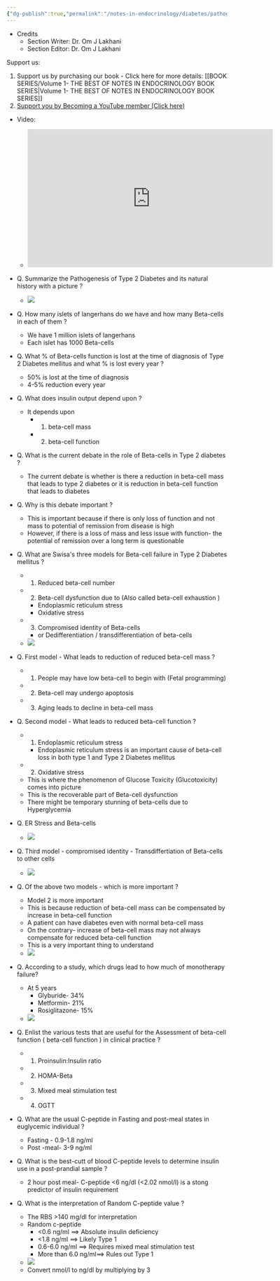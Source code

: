 ```yaml
---
{"dg-publish":true,"permalink":"/notes-in-endocrinology/diabetes/pathogenesis-of-type-2-diabetes/mechanism-of-beta-cell-dysfunction-in-t2-dm/"}
---
```


- Credits
	- Section Writer: Dr. Om J Lakhani
	- Section Editor: Dr. Om J Lakhani

Support us:
1. Support us by purchasing our book - Click here for more details: [[BOOK SERIES/Volume 1- THE BEST OF NOTES IN ENDOCRINOLOGY BOOK SERIES\|Volume 1- THE BEST OF NOTES IN ENDOCRINOLOGY BOOK SERIES]]
2. [Support you by Becoming a YouTube member (Click here)](https://www.youtube.com/channel/UC6zQSf7dLDqfQOeM4mNUBTQ/join)
 
 - Video:
	 - <iframe width="560" height="315" src="https://www.youtube.com/embed/lM8cXuYPsCw" title="YouTube video player" frameborder="0" allow="accelerometer; autoplay; clipboard-write; encrypted-media; gyroscope; picture-in-picture" allowfullscreen></iframe>

- Q. Summarize the  Pathogenesis of Type 2 Diabetes  and its  natural history  with a picture ?
    - ![](https://firebasestorage.googleapis.com/v0/b/firescript-577a2.appspot.com/o/imgs%2Fapp%2FMedical_learning%2FqNGiWvxik0.41.34%402x.png?alt=media&token=64b8bd31-5cd0-49d4-94a2-278cc9e8d7db)

- Q. How many  islets of langerhans  do we have and how many  Beta-cells  in each of them ?
    - We have 1 million  islets of langerhans 
    - Each islet has 1000  Beta-cells 

- Q. What % of  Beta-cells  function is lost at the time of diagnosis of  Type 2 Diabetes mellitus  and what % is lost every year ?
    - 50% is lost at the time of diagnosis
    - 4-5% reduction every year

- Q. What does insulin output depend upon ?
    - It depends upon 
        - 1.  beta-cell mass 
        - 2.  beta-cell function 

- Q. What is the current debate in the role of  Beta-cells  in Type 2 diabetes ?
    -  The current debate is whether is there a reduction in beta-cell mass that leads to type 2 diabetes or it is reduction in beta-cell function that leads to diabetes 

- Q. Why is this debate important ?
    - This is important because if there is only loss of function and not mass to potential of remission from disease is high 
    - However, if there is a loss of mass and less issue with function- the potential of remission over a long term is questionable 

- Q. What are Swisa's three models for  Beta-cell failure  in  Type 2 Diabetes mellitus  ?
    - 1. Reduced beta-cell number
    - 2.  Beta-cell dysfunction  due to (Also called  beta-cell exhaustion )
        -  Endoplasmic reticulum stress 
        -  Oxidative stress 
    - 3. Compromised identity of  Beta-cells  
        - or Dedifferentiation / transdifferentiation of beta-cells
    - ![](https://firebasestorage.googleapis.com/v0/b/firescript-577a2.appspot.com/o/imgs%2Fapp%2FMedical_learning%2FrLMVh5G-np.50.36%402x.png?alt=media&token=8c8212ba-d0a2-41dd-be39-237f220e50b9)

- Q. First model - What leads to reduction of reduced  beta-cell mass  ?
    - 1. People may have low beta-cell to begin with (Fetal programming)
    - 2. Beta-cell may undergo  apoptosis 
    - 3. Aging leads to decline in beta-cell mass

- Q. Second model - What leads to reduced  beta-cell function  ?
    - 1.  Endoplasmic reticulum stress 
        -  Endoplasmic reticulum stress  is an important cause of beta-cell loss in both type 1 and  Type 2 Diabetes mellitus  
    - 2.  Oxidative stress 
    - This is where the phenomenon of  Glucose Toxicity (Glucotoxicity)  comes into picture
    - This is the recoverable part of  Beta-cell dysfunction 
    - There might be temporary stunning of beta-cells due to  Hyperglycemia 

- Q. ER Stress and Beta-cells
    - ![](https://firebasestorage.googleapis.com/v0/b/firescript-577a2.appspot.com/o/imgs%2Fapp%2FMedical_learning%2FL8mB2w31Fb.25.06%402x.png?alt=media&token=3c4245a2-2f4d-44f7-81f7-b45c397e5ede)

- Q. Third model - compromised identity - Transdiffertiation of Beta-cells to other cells
    - ![](https://firebasestorage.googleapis.com/v0/b/firescript-577a2.appspot.com/o/imgs%2Fapp%2FMedical_learning%2FNcVu76mg2c.28.17%402x.png?alt=media&token=92548285-9ca4-4429-89a8-9c52bf9fac04)

- Q.  Of the above two models - which is more important ? 
    - Model 2 is more important
    - This is because reduction of beta-cell mass can be compensated by increase in  beta-cell function 
    - A patient can have diabetes even with normal  beta-cell mass 
    - On the contrary- increase of  beta-cell mass  may not always compensate for reduced  beta-cell function 
    - This is a very important thing to understand 
    - ![](https://firebasestorage.googleapis.com/v0/b/firescript-577a2.appspot.com/o/imgs%2Fapp%2FMedical_learning%2F9Pbu-Wyv3U.07.43%402x.png?alt=media&token=4da192bc-d4fe-468f-b08a-c5d4a25948fb)

- Q. According to a study, which drugs lead to how much of monotherapy failure?
    - At 5 years
        - Glyburide- 34%
        - Metformin- 21%
        - Rosiglitazone- 15%
    - ![](https://firebasestorage.googleapis.com/v0/b/firescript-577a2.appspot.com/o/imgs%2Fapp%2FMedical_learning%2F127lU5vSQ5.14.34%402x.png?alt=media&token=b3a10676-99ee-4cae-add0-b9eb7109ab67)

- Q. Enlist the various tests that are useful for the  Assessment of beta-cell function  ( beta-cell function ) in clinical practice ?
    - 1.  Proinsulin:Insulin ratio 
    - 2.  HOMA-Beta 
    - 3.  Mixed meal stimulation test 
    - 4.  OGTT 

- Q. What are the usual  C-peptide  in Fasting and post-meal states in euglycemic individual ?
    - Fasting - 0.9-1.8 ng/ml
    - Post -meal- 3-9 ng/ml

- Q. What is the best-cutt of blood  C-peptide  levels to determine insulin use in a post-prandial sample ?
    - 2 hour post meal- C-peptide  <6 ng/dl (<2.02 nmol/l) is a stong predictor of insulin requirement 

- Q. What is the interpretation of Random C-peptide value ?
    - The RBS >140 mg/dl for interpretation
    - Random c-peptide 
        - <0.6 ng/ml ==> Absolute insulin deficiency
        - <1.8 ng/ml ==> Likely Type 1 
        - 0.6-6.0 ng/ml ==> Requires mixed meal stimulation test 
        - More than 6.0 ng/ml==> Rules out Type 1 
    - ![](https://firebasestorage.googleapis.com/v0/b/firescript-577a2.appspot.com/o/imgs%2Fapp%2FMedical_learning%2FZs8sFj14Ue.44.27%402x.png?alt=media&token=7e14fd85-fb3e-45aa-9913-82f7780a8364)
    - Convert nmol/l to ng/dl by multiplying by 3 
